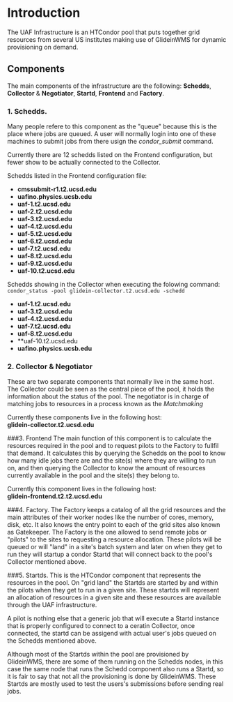 # Introduction

The UAF Infrastructure is an HTCondor pool that puts together grid resources from several US institutes making use of GlideinWMS for dynamic provisioning on demand.

## Components

The main components of the infrastructure are the following: **Schedds**, **Collector** & **Negotiator**, **Startd**, **Frontend** and **Factory**.

### 1. Schedds.
Many people refere to this component as the "queue" because this is the place where jobs are queued. A user will normally login into one of these machines to submit jobs from there usign the *condor_submit* command.

Currently there are 12 schedds listed on the Frontend configuration, but fewer show to be actually connected to the Collector.

Schedds listed in the Frontend configuration file:
* **cmssubmit-r1.t2.ucsd.edu**
* **uafino.physics.ucsb.edu**
* **uaf-1.t2.ucsd.edu**
* **uaf-2.t2.ucsd.edu**
* **uaf-3.t2.ucsd.edu**
* **uaf-4.t2.ucsd.edu**
* **uaf-5.t2.ucsd.edu**
* **uaf-6.t2.ucsd.edu**
* **uaf-7.t2.ucsd.edu**
* **uaf-8.t2.ucsd.edu**
* **uaf-9.t2.ucsd.edu**
* **uaf-10.t2.ucsd.edu**

Schedds showing in the Collector when executing the folowing command:<br>
``` condor_status -pool glidein-collector.t2.ucsd.edu -schedd ```

* **uaf-1.t2.ucsd.edu**       
* **uaf-3.t2.ucsd.edu**       
* **uaf-4.t2.ucsd.edu**       
* **uaf-7.t2.ucsd.edu**       
* **uaf-8.t2.ucsd.edu**       
* **uaf-10.t2.ucsd.edu      
* **uafino.physics.ucsb.edu** 


### 2. Collector & Negotiator
These are two separate components that normally live in the same host. The Collector could be seen as the central piece of the pool, it holds the information about the status of the pool. 
The negotiator is in charge of matching jobs to resources in a process known as the *Matchmaking*

Currently these components live in the following host:<br>
**glidein-collector.t2.ucsd.edu**


###3. Frontend
The main function of this component is to calculate the resources required in the pool and to request pilots to the Factory to fullfil that demand. It calculates this by querying the Schedds on the pool to know how many idle jobs there are and the site(s) where they are willing to run on, and then querying the Collector to know the amount of resources currently available in the pool and the site(s) they belong to.

Currently this component lives in the following host:<br>
**glidein-frontend.t2.t2.ucsd.edu**

###4. Factory.
The Factory keeps a catalog of all the grid resources and the main attributes of their worker nodes like the number of cores, memory, disk, etc. It also knows the entry point to each of the grid sites also known as Gatekeeper. The Factory is the one allowed to send remote jobs or "pilots" to the sites to requesting a resource allocation. These pilots will be queued or will "land" in a site's batch system and later on when they get to run they will startup a condor Startd that will connect back to the pool's Collector mentioned above.

###5. Startds.
This is the HTCondor component that represents the resources in the pool. On "grid land" the Startds are started by and within the pilots when they get to run in a given site. These startds will represent an allocation of resources in a given site and these resources are available through the UAF infrastructure.

A pilot is nothing else that a generic job that will execute a Startd instance that is properly configured to connect to a ceratin Collector, once connected, the startd can be assigend with actual user's jobs queued on the Schedds mentioned above. 
 
Although most of the Startds within the pool are provisioned by GlideinWMS, there are some of them running on the Schedds nodes, in this case the same node that runs the Schedd component also runs a Startd, so it is fair to say that not all the provisioning is done by GlideinWMS. These Startds are mostly used to test the users's submissions before sending real jobs.


